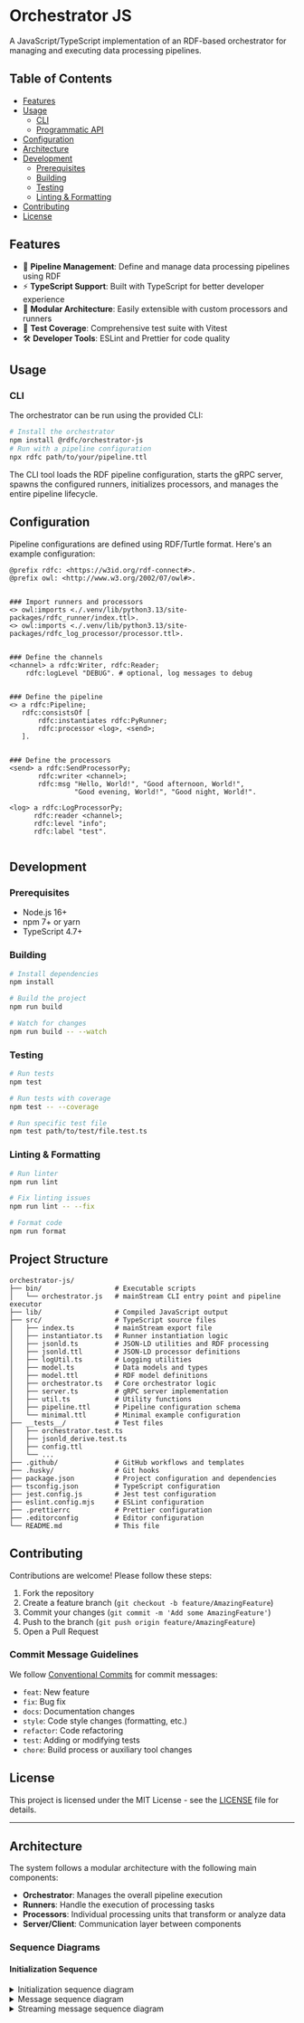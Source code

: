 # Orchestrator JS

A JavaScript/TypeScript implementation of an RDF-based orchestrator for managing and executing data processing pipelines.

## Table of Contents

- [Features](#features)
- [Usage](#usage)
    - [CLI](#cli)
    - [Programmatic API](#programmatic-api)
- [Configuration](#configuration)
- [Architecture](#architecture)
- [Development](#development)
    - [Prerequisites](#prerequisites)
    - [Building](#building)
    - [Testing](#testing)
    - [Linting & Formatting](#linting--formatting)
- [Contributing](#contributing)
- [License](#license)

## Features

- 🚀 **Pipeline Management**: Define and manage data processing pipelines using RDF
- ⚡ **TypeScript Support**: Built with TypeScript for better developer experience
- 🔄 **Modular Architecture**: Easily extensible with custom processors and runners
- 🧪 **Test Coverage**: Comprehensive test suite with Vitest
- 🛠️ **Developer Tools**: ESLint and Prettier for code quality

## Usage

### CLI

The orchestrator can be run using the provided CLI:

```bash
# Install the orchestrator
npm install @rdfc/orchestrator-js
# Run with a pipeline configuration
npx rdfc path/to/your/pipeline.ttl
```

The CLI tool loads the RDF pipeline configuration, starts the gRPC server, spawns the configured runners, initializes processors, and manages the entire pipeline lifecycle.

## Configuration

Pipeline configurations are defined using RDF/Turtle format. Here's an example configuration:

```turtle
@prefix rdfc: <https://w3id.org/rdf-connect#>.
@prefix owl: <http://www.w3.org/2002/07/owl#>.


### Import runners and processors
<> owl:imports <./.venv/lib/python3.13/site-packages/rdfc_runner/index.ttl>.
<> owl:imports <./.venv/lib/python3.13/site-packages/rdfc_log_processor/processor.ttl>.


### Define the channels
<channel> a rdfc:Writer, rdfc:Reader;
    rdfc:logLevel "DEBUG". # optional, log messages to debug


### Define the pipeline
<> a rdfc:Pipeline;
   rdfc:consistsOf [
       rdfc:instantiates rdfc:PyRunner;
       rdfc:processor <log>, <send>;
   ].


### Define the processors
<send> a rdfc:SendProcessorPy;
       rdfc:writer <channel>;
       rdfc:msg "Hello, World!", "Good afternoon, World!",
                "Good evening, World!", "Good night, World!".

<log> a rdfc:LogProcessorPy;
      rdfc:reader <channel>;
      rdfc:level "info";
      rdfc:label "test".


```

## Development

### Prerequisites

- Node.js 16+
- npm 7+ or yarn
- TypeScript 4.7+

### Building

```bash
# Install dependencies
npm install

# Build the project
npm run build

# Watch for changes
npm run build -- --watch
```

### Testing

```bash
# Run tests
npm test

# Run tests with coverage
npm test -- --coverage

# Run specific test file
npm test path/to/test/file.test.ts
```

### Linting & Formatting

```bash
# Run linter
npm run lint

# Fix linting issues
npm run lint -- --fix

# Format code
npm run format
```

## Project Structure

```
orchestrator-js/
├── bin/                  # Executable scripts
│   └── orchestrator.js   # mainStream CLI entry point and pipeline executor
├── lib/                  # Compiled JavaScript output
├── src/                  # TypeScript source files
│   ├── index.ts          # mainStream export file
│   ├── instantiator.ts   # Runner instantiation logic
│   ├── jsonld.ts         # JSON-LD utilities and RDF processing
│   ├── jsonld.ttl        # JSON-LD processor definitions
│   ├── logUtil.ts        # Logging utilities
│   ├── model.ts          # Data models and types
│   ├── model.ttl         # RDF model definitions
│   ├── orchestrator.ts   # Core orchestrator logic
│   ├── server.ts         # gRPC server implementation
│   ├── util.ts           # Utility functions
│   ├── pipeline.ttl      # Pipeline configuration schema
│   └── minimal.ttl       # Minimal example configuration
├── __tests__/            # Test files
│   ├── orchestrator.test.ts
│   ├── jsonld_derive.test.ts
│   ├── config.ttl
│   └── ...
├── .github/              # GitHub workflows and templates
├── .husky/               # Git hooks
├── package.json          # Project configuration and dependencies
├── tsconfig.json         # TypeScript configuration
├── jest.config.js        # Jest test configuration
├── eslint.config.mjs     # ESLint configuration
├── .prettierrc           # Prettier configuration
├── .editorconfig         # Editor configuration
└── README.md             # This file
```

## Contributing

Contributions are welcome! Please follow these steps:

1. Fork the repository
2. Create a feature branch (`git checkout -b feature/AmazingFeature`)
3. Commit your changes (`git commit -m 'Add some AmazingFeature'`)
4. Push to the branch (`git push origin feature/AmazingFeature`)
5. Open a Pull Request

### Commit Message Guidelines

We follow [Conventional Commits](https://www.conventionalcommits.org/) for commit messages:

- `feat`: New feature
- `fix`: Bug fix
- `docs`: Documentation changes
- `style`: Code style changes (formatting, etc.)
- `refactor`: Code refactoring
- `test`: Adding or modifying tests
- `chore`: Build process or auxiliary tool changes

## License

This project is licensed under the MIT License - see the [LICENSE](LICENSE) file for details.

---

## Architecture

The system follows a modular architecture with the following main components:

- **Orchestrator**: Manages the overall pipeline execution
- **Runners**: Handle the execution of processing tasks
- **Processors**: Individual processing units that transform or analyze data
- **Server/Client**: Communication layer between components

### Sequence Diagrams

#### Initialization Sequence

<details>
  <summary>Initialization sequence diagram</summary>

```mermaid
sequenceDiagram
    autonumber
    participant O as Orchestrator
    participant R as Runner
    participant P as Processor

    Note over O: Initialize gRPC server on port 50051 (by default)<br>Load and parse RDF pipeline configuration

    O->>O: startInstantiators(addr, pipeline)
    loop For each instantiator in pipeline
        O->>O: expectRunner(instantiator)
        Note over O: Create promise to wait for runner connection
        O->>R: Spawn runner process with address
        rect rgba(255, 0, 0, .1)
            R->>O: stub.connect() as mainStream
        end
        rect rgba(0, 0, 255, .1)
            R->>O: mainStream(FromRunner{identify: RunnerIdentify{ uri }})
        end
        O->>O: Resolve runner connection promise
        rect rgba(0, 0, 255, .1)
            O->>R: Send pipeline configuration<br> mainStream(ToRunner{ pipeline })
        end
    end

    Note over O,P: Initialize all processors
    loop For each processor in each runner
        O->>O: expectProcessor(instantiator)
        Note over O: Generate JSON-LD configuration for processor
        rect rgba(0, 0, 255, .1)
            O->>R: Start processor with configuration<br> mainStream(ToRunner{proc: Processor{ uri, config, arguments }})
        end
        R->>P: Initialize processor
        P->>R: Processor ready
        rect rgba(0, 0, 255, .1)
            R->>O: Initialized message with processor URI<br>mainStream(FromRunner{initialized: ProcessorInitialized{ uri, error? }}) 
        end
        O->>O: Resolve processor startup promise
    end

    Note over O,P: Start all runners
    loop For each runner
        rect rgba(0, 0, 255, .1)
            O->>R: Processors can start<br> mainStream(ToRunner{ start })
        end
        loop For each processor in runner
            R->>P: Start processor execution
        end
    end
```

</details>

<details>
    <summary>Message sequence diagram</summary>

```mermaid
sequenceDiagram
    autonumber
    participant P1 as Processor 1
    participant R1 as Runner 1
    participant O as Orchestrator
    participant R2 as Runner 2
    participant P2 as Processor 2

    Note over P1: Processor generates message for a channel
    P1->>R1: Message with data
    rect rgba(0, 0, 255, .1)
        R1->>O: Send message to orchestrator<br>mainStream(FromRunner{msg: SendingMessage { localSequenceNumber, channel, data }})
    end

    Note over O: Orchestrator routes message to target instantiator
    O->>O: Look up channelToInstantiator[channel] <br> Translate localSequenceNumber to globalSequenceNumber
    rect rgba(0, 0, 255, .1)
        O->>R2: Forward message to receiving runner <br>mainStream(ToRunner{msg: ReceivingMessage{ globalSequenceNumber, channel, data }})
    end

    R2->>P2: Runner forwards message to target processor
    P2->>P2: Process message

    P2->>R2: Message processed
    rect rgba(0, 0, 255, .1)
        R2->>O: mainStream(FromRunner{processed: GlobalAck{ globalSequenceNumber, channel }})
    end
    rect rgba(0, 0, 255, .1)
        O->>R1: mainStream(ToRunner{processed: LocalAck{ localSequenceNumber, channel }})
    end
    Note over P1: Processor is allowed to send a new message
```

</details>

<details>
    <summary>Streaming message sequence diagram</summary>

```mermaid
sequenceDiagram
    autonumber
    participant P1 as Processor 1
    participant R1 as Runner 1
    participant O as Orchestrator
    participant R2 as Runner 2
    participant P2 as Processor 2

    P1->>R1: Start streaming message
    rect rgba(255, 0, 0, .1)
        R1->>O: Initiate sending stream<br>stub.sendStreamMessage() as sendingStream
    end
    R1->>O: Send identify message<br>sendingStream(StreamChunk{id: StreamIdentify{ localSequenceNumber, channel, runner }})

    rect rgba(0, 0, 255, .1)
        O->>R2: Notify receiving runner of incoming stream message <br> mainStream(ToRunner{streamMsg: ReceivingStreamMessage{ globalSequenceNumber, channel }})
    end
    rect rgba(255, 0, 0, .1)
        R2->>O: Initiate receiving stream<br>stub.receiveStreamMessage() as receivingStream
    end
    R2->>O: Send identify message <br> receivingStream(SendingStreamControl{ globalSequenceNumber })
    O->>R1: Send stream control message, indicating that the stream is ready to accept data <br> sendingStream(ReceivingStreamControl{ streamSequenceNumber })

    Note over P1: Begin streaming data
    loop For Each Chunk
        P1->>R1: Send a chunk of data
        R1->>O: Send a chunk<br>sendingStream(StreamChunk{data: DataChunk{ data }})
        O->>R2: Receive a chunk<br>receivingStream(DataChunk{ data })
        R2->>P2: Forward chunks to processor
        P2->>P2: Handle chunk
        P2->>R2: Chunk handled
        R2->>O: sequence number of the chunk in the stream <br> receivingStream(SendingStreamControl{ streamSequenceNumber })
        O->>R1: sendingStream(ReceivingStreamControl{ streamSequenceNumber })
        Note over P1: Processor is allowed to send a new chunk
    end

    P1->>R1: End of stream
    R1->>O: sendingStream closed
    O->>R2: receivingStream closed
    rect rgba(0, 0, 255, .1)
        R2->>O: mainStream(FromRunner{processed: GlobalAck{ globalSequenceNumber, channel }})
    end
    rect rgba(0, 0, 255, .1)
        O->>R1: mainStream(ToRunner{processed: LocalAck{ localSequenceNumber, channel }})
    end
    Note over P1: Processor is allowed to send a new message
```

</details>
